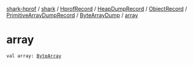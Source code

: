 [shark-hprof](../../../../../../index.md) / [shark](../../../../../index.md) / [HprofRecord](../../../../index.md) / [HeapDumpRecord](../../../index.md) / [ObjectRecord](../../index.md) / [PrimitiveArrayDumpRecord](../index.md) / [ByteArrayDump](index.md) / [array](./array.md)

# array

`val array: `[`ByteArray`](https://kotlinlang.org/api/latest/jvm/stdlib/kotlin/-byte-array/index.html)